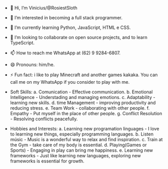 - 👋 Hi, I’m Vinicius/@RosiestSloth
- 👀 I’m interested in becoming a full stack programmer.
- 🌱 I’m currently learning Python, JavaScript, HTML e CSS.
- 💞️ I’m looking to collaborate on open source projects, and to learn TypeScript.
- 📫 How to reach me WhatsApp at (62) 9 9284-6807.
- 😄 Pronouns: him/he.
- ⚡ Fun fact: i like to play Minecraft and another games kakaka. You can call me on my WhatsApp if you consider to play with me.

- Soft Skills:
  a. Comunication - Effective communication.
  b. Emotional Intelligence - Understading and managing emotions.
  c. Adaptability - learning new skills.
  d. time Management - improving productivity and reducing stress.
  e. Team Work - collaborating with other people.
  f. Empathy - Put myself in the place of other people.
  g. Conflict Resolution - Resolving conflicts peacefully.

- Hobbies and Interests:
  a. Learning new programation linguages - I love to learning new things, especially programming languages.
  b. Listen músic - Music is a wonderful way to relax and find inspiration.
  c. Train at the Gym - take care of my body is essential.
  d. Playing(Games or Sports) - Engaging in play can bring me happiness.
  e. Learning new frameworks - Just like learning new languages, exploring new frameworks is essential for growth.
<!---
RosiestSloth/RosiestSloth is a ✨ special ✨ repository because its `README.md` (this file) appears on your GitHub profile.
You can click the Preview link to take a look at your changes.
--->
